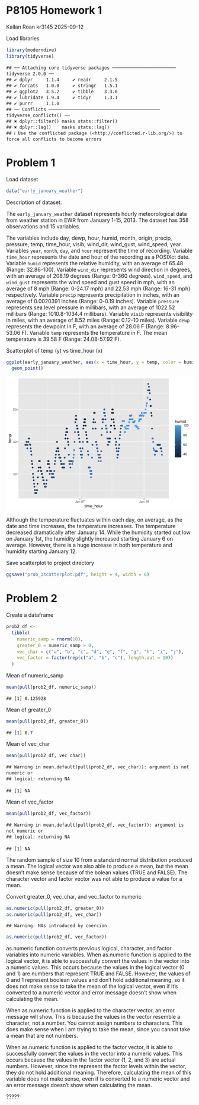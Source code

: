 P8105 Homework 1
================
Kallan Roan kr3145
2025-09-12

Load libraries

``` r
library(moderndive)
library(tidyverse)
```

    ## ── Attaching core tidyverse packages ──────────────────────── tidyverse 2.0.0 ──
    ## ✔ dplyr     1.1.4     ✔ readr     2.1.5
    ## ✔ forcats   1.0.0     ✔ stringr   1.5.1
    ## ✔ ggplot2   3.5.2     ✔ tibble    3.3.0
    ## ✔ lubridate 1.9.4     ✔ tidyr     1.3.1
    ## ✔ purrr     1.1.0     
    ## ── Conflicts ────────────────────────────────────────── tidyverse_conflicts() ──
    ## ✖ dplyr::filter() masks stats::filter()
    ## ✖ dplyr::lag()    masks stats::lag()
    ## ℹ Use the conflicted package (<http://conflicted.r-lib.org/>) to force all conflicts to become errors

# Problem 1

Load dataset

``` r
data("early_january_weather")
```

Description of dataset:

The `early_january_weather` dataset represents hourly meteorological
data from weather station in EWR from January 1-15, 2013. The dataset
has 358 observations and 15 variables.

The variables include day, dewp, hour, humid, month, origin, precip,
pressure, temp, time_hour, visib, wind_dir, wind_gust, wind_speed, year.
Variables `year`, `month`, `day`, and `hour` represent the time of
recording. Variable `time_hour` represents the date and hour of the
recording as a POSIXct date. Variable `humid` represents the relative
humidity, with an average of 65.48 (Range: 32.86-100). Variable
`wind_dir` represents wind direction in degrees, with an average of
208.19 degrees (Range: 0-360 degrees). `wind_speed`, and `wind_gust`
represents the wind speed and gust speed in mph, with an average of 8
mph (Range: 0-24.17 mph) and 22.53 mph (Range: 16-31 mph) respectively.
Variable `precip` represents precipitation in inches, with an average of
0.0020391 inches (Range: 0-0.19 inches). Variable `pressure` represents
sea level pressure in millibars, with an average of 1022.52 millibars
(Range: 1010.8-1034.4 millibars). Variable `visib` represents visibility
in miles, with an average of 8.52 miles (Range: 0.12-10 miles). Variable
`dewp` represents the dewpoint in F, with an average of 28.06 F (Range:
8.96-53.06 F). Variable `temp` represents the temperature in F. The mean
temperature is 39.58 F (Range: 24.08-57.92 F).

Scatterplot of temp (y) vs time_hour (x)

``` r
ggplot(early_january_weather, aes(x = time_hour, y = temp, color = humid)) + 
  geom_point()
```

![](p8105_hw1_kr3145_files/figure-gfm/unnamed-chunk-3-1.png)<!-- -->

Although the temperature fluctuates within each day, on average, as the
date and time increases, the temperature increases. The temperature
decreased dramatically after January 14. While the humidity started out
low on January 1st, the humidity slightly increased starting January 6
on average. However, there is a huge increase in both temperature and
humidity starting January 12.

Save scatterplot to project directory

``` r
ggsave("prob_1scatterplot.pdf", height = 4, width = 6)
```

# Problem 2

Create a dataframe

``` r
prob2_df <-
  tibble(
    numeric_samp = rnorm(10),
    greater_0 = numeric_samp > 0,
    vec_char = c("a", "b", "c", "d", "e", "f", "g", "h", "i", "j"),
    vec_factor = factor(rep(c("a", "b", "c"), length.out = 10))
  )
```

Mean of numeric_samp

``` r
mean(pull(prob2_df, numeric_samp))
```

    ## [1] 0.125928

Mean of greater_0

``` r
mean(pull(prob2_df, greater_0))
```

    ## [1] 0.7

Mean of vec_char

``` r
mean(pull(prob2_df, vec_char))
```

    ## Warning in mean.default(pull(prob2_df, vec_char)): argument is not numeric or
    ## logical: returning NA

    ## [1] NA

Mean of vec_factor

``` r
mean(pull(prob2_df, vec_factor))
```

    ## Warning in mean.default(pull(prob2_df, vec_factor)): argument is not numeric or
    ## logical: returning NA

    ## [1] NA

The random sample of size 10 from a standard normal distribution
produced a mean. The logical vector was also able to produce a mean, but
the mean doesn’t make sense because of the bolean values (TRUE and
FALSE). The character vector and factor vector was not able to produce a
value for a mean.

Convert greater_0, vec_char, and vec_factor to numeric

``` r
as.numeric(pull(prob2_df, greater_0))
as.numeric(pull(prob2_df, vec_char))
```

    ## Warning: NAs introduced by coercion

``` r
as.numeric(pull(prob2_df, vec_factor))
```

as.numeric function converts previous logical, character, and factor
variables into numeric variables. When as.numeric function is applied to
the logical vector, it is able to successfully convert the values in the
vector into a numeric values. This occurs because the values in the
logical vector (0 and 1) are numbers that represent TRUE and FALSE.
However, the values of 0 and 1 represent boolean values and don’t hold
additional meaning, so it does not make sense to take the mean of the
logical vector, even if it’s converted to a numeric vector and error
message doesn’t show when calculating the mean.

When as.numeric function is applied to the character vector, an error
message will show. This is because the values in the vector resemble a
character, not a number. You cannot assign numbers to characters. This
does make sense when I am trying to take the mean, since you cannot take
a mean that are not numbers.

When as.numeric function is applied to the factor vector, it is able to
successfully convert the values in the vector into a numeric values.
This occurs because the values in the factor vector (1, 2, and 3) are
actual numbers. However, since the represent the factor levels within
the vector, they do not hold additional meaning. Therefore, calculating
the mean of this variable does not make sense, even if is converted to a
numeric vector and an error message doesn’t show when calculating the
mean.

?????
